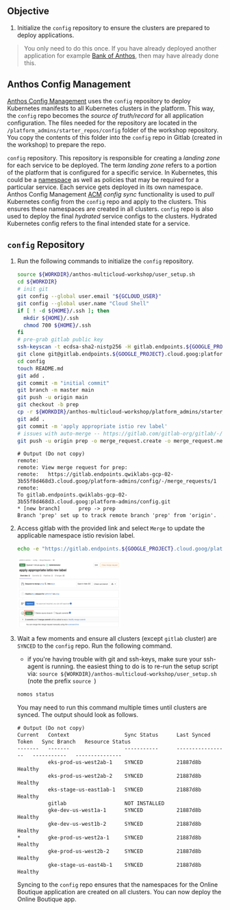 ## Objective

1. Initialize the `config` repository to ensure the clusters are prepared to deploy applications. 
> You only need to do this once. If you have already deployed another application for example [Bank of Anthos](/platform_admins/docs/multicluster-cd-bank-of-anthos.md), then may have already done this.

## Anthos Config Management

[Anthos Config Management](https://cloud.google.com/anthos/config-management) uses the `config` repository to deploy Kubernetes manifests to all Kubernetes clusters in the platform. This way, the `config` repo becomes the _source of truth/record_ for all application configuration. The files needed for the repository are located in the `/platform_admins/starter_repos/config` folder of the workshop repository. You copy the contents of this folder into the `config` repo in Gitlab (created in the workshop) to prepare the repo.

`config` repository. This repository is responsible for creating a _landing zone_ for each service to be deployed. The term _landing zone_ refers to a portion of the platform that is configured for a specific service. In Kubernetes, this could be a [namespace](https://kubernetes.io/docs/concepts/overview/working-with-objects/namespaces/) as well as policies that may be required for a particular service. Each service gets deployed in its own namespace. Anthos Config Management [ACM](https://cloud.google.com/anthos/config-management) _config sync_ functionality is used to _pull_ Kubernetes config from the `config` repo and apply to the clusters. This ensures these namespaces are created in all clusters. `config` repo is also used to deploy the final _hydrated_ service configs to the clusters. Hydrated Kubernetes config refers to the final intended state for a service.

## `config` Repository

1. Run the following commands to initialize the `config` repository.

    ```bash
    source ${WORKDIR}/anthos-multicloud-workshop/user_setup.sh
    cd ${WORKDIR}
    # init git
    git config --global user.email "${GCLOUD_USER}"
    git config --global user.name "Cloud Shell"
    if [ ! -d ${HOME}/.ssh ]; then
      mkdir ${HOME}/.ssh
      chmod 700 ${HOME}/.ssh
    fi
    # pre-grab gitlab public key
    ssh-keyscan -t ecdsa-sha2-nistp256 -H gitlab.endpoints.${GOOGLE_PROJECT}.cloud.goog >> ~/.ssh/known_hosts
    git clone git@gitlab.endpoints.${GOOGLE_PROJECT}.cloud.goog:platform-admins/config.git
    cd config
    touch README.md
    git add .
    git commit -m "initial commit"
    git branch -m master main
    git push -u origin main
    git checkout -b prep
    cp -r ${WORKDIR}/anthos-multicloud-workshop/platform_admins/starter_repos/config/. .
    git add .
    git commit -m 'apply appropriate istio rev label'
    # issues with auto-merge -- https://gitlab.com/gitlab-org/gitlab/-/issues/260311
    git push -u origin prep -o merge_request.create -o merge_request.merge_when_pipeline_succeeds -o merge_request.target=main 
    ```

    ```
    # Output (Do not copy)
    remote:
    remote: View merge request for prep:
    remote:   https://gitlab.endpoints.qwiklabs-gcp-02-3b55f8d468d3.cloud.goog/platform-admins/config/-/merge_requests/1
    remote:
    To gitlab.endpoints.qwiklabs-gcp-02-3b55f8d468d3.cloud.goog:platform-admins/config.git
    * [new branch]      prep -> prep
    Branch 'prep' set up to track remote branch 'prep' from 'origin'.
    ```

1. Access gitlab with the provided link and select `Merge` to update the applicable namespace istio revision label.

    ```bash
    echo -e "https://gitlab.endpoints.${GOOGLE_PROJECT}.cloud.goog/platform-admins/config/-/merge_requests/1" 
    ```

    <img src="/platform_admins/docs/img/gitlab-config-merge.png" width=50% height=50%>

1. Wait a few moments and ensure all clusters (except `gitlab` cluster) are `SYNCED` to the `config` repo. Run the following command.

   - if you're having trouble with git and ssh-keys, make sure your ssh-agent is running. the easiest thing to do is to re-run the setup script via: `source ${WORKDIR}/anthos-multicloud-workshop/user_setup.sh` (note the prefix `source `)
   
    ```bash
    nomos status
    ```

    You may need to run this command multiple times until clusters are synced. The output should look as follows.

    ```
    # Output (Do not copy)
    Current   Context                  Sync Status      Last Synced Token   Sync Branch   Resource Status
    -------   -------                  -----------      -----------------   -----------   ---------------
              eks-prod-us-west2ab-1    SYNCED           21887d8b                          Healthy
              eks-prod-us-west2ab-2    SYNCED           21887d8b                          Healthy
              eks-stage-us-east1ab-1   SYNCED           21887d8b                          Healthy
              gitlab                   NOT INSTALLED
              gke-dev-us-west1a-1      SYNCED           21887d8b                          Healthy
              gke-dev-us-west1b-2      SYNCED           21887d8b                          Healthy
    *         gke-prod-us-west2a-1     SYNCED           21887d8b                          Healthy
              gke-prod-us-west2b-2     SYNCED           21887d8b                          Healthy
              gke-stage-us-east4b-1    SYNCED           21887d8b                          Healthy
    ```

    Syncing to the `config` repo ensures that the namespaces for the Online Boutique application are created on all clusters. You can now deploy the Online Boutique app.